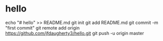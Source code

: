 # hello
echo "# hello" >> README.md
git init
git add README.md
git commit -m "first commit"
git remote add origin https://github.com/jfdaugherty3/hello.git
git push -u origin master
